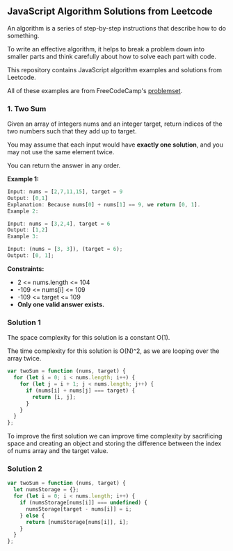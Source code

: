 ## JavaScript Algorithm Solutions from Leetcode

An algorithm is a series of step-by-step instructions that describe how to do something.

To write an effective algorithm, it helps to break a problem down into smaller parts and think carefully about how to solve each part with code.

This repository contains JavaScript algorithm examples and solutions from Leetcode.

All of these examples are from FreeCodeCamp's [problemset](https://leetcode.com/problemset/all/).

### **1. Two Sum**

Given an array of integers nums and an integer target, return indices of the two numbers such that they add up to target.

You may assume that each input would have **exactly one solution**, and you may not use the same element twice.

You can return the answer in any order.

**Example 1:**

```js
Input: nums = [2,7,11,15], target = 9
Output: [0,1]
Explanation: Because nums[0] + nums[1] == 9, we return [0, 1].
Example 2:
```

```js
Input: nums = [3,2,4], target = 6
Output: [1,2]
Example 3:
```

```js
Input: (nums = [3, 3]), (target = 6);
Output: [0, 1];
```

**Constraints:**

- 2 <= nums.length <= 104
- -109 <= nums[i] <= 109
- -109 <= target <= 109
- **Only one valid answer exists.**

### Solution 1

The space complexity for this solution is a constant O(1).

The time complexity for this solution is O(N)^2, as we are looping over the array twice.

```js
var twoSum = function (nums, target) {
  for (let i = 0; i < nums.length; i++) {
    for (let j = i + 1; j < nums.length; j++) {
      if (nums[i] + nums[j] === target) {
        return [i, j];
      }
    }
  }
};
```

To improve the first solution we can improve time complexity by sacrificing space and creating an object and storing the difference between the index of nums array and the target value.

### Solution 2

```js
var twoSum = function (nums, target) {
  let numsStorage = {};
  for (let i = 0; i < nums.length; i++) {
    if (numsStorage[nums[i]] === undefined) {
      numsStorage[target - nums[i]] = i;
    } else {
      return [numsStorage[nums[i]], i];
    }
  }
};
```
